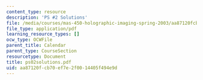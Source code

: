 ```yaml
---
content_type: resource
description: 'PS #2 Solutions'
file: /media/courses/mas-450-holographic-imaging-spring-2003/aa87120fcb70ef7e2f0014405f494e9d_ps02solutions.pdf
file_type: application/pdf
learning_resource_types: []
ocw_type: OCWFile
parent_title: Calendar
parent_type: CourseSection
resourcetype: Document
title: ps02solutions.pdf
uid: aa87120f-cb70-ef7e-2f00-14405f494e9d
---
```


